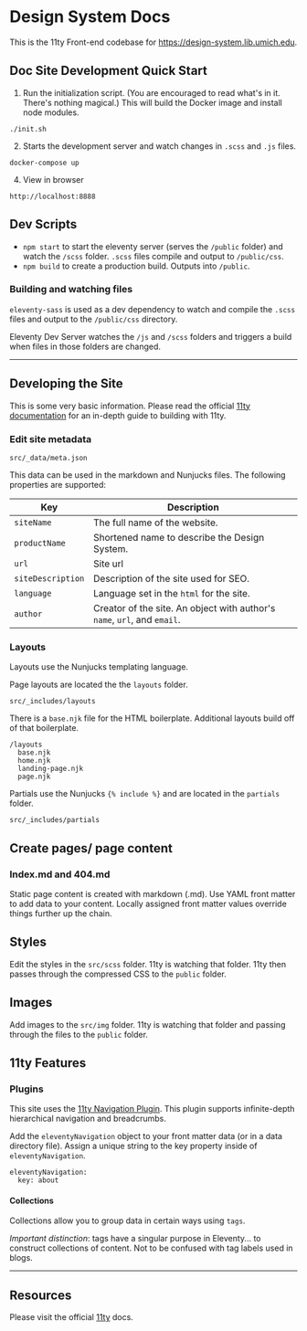 # Design System Docs

This is the 11ty Front-end codebase for https://design-system.lib.umich.edu.

## Doc Site Development Quick Start

1. Run the initialization script. (You are encouraged to read what's in it.
   There's nothing magical.) This will build the Docker image and install node modules.

  ```
  ./init.sh
  ```

2. Starts the development server and watch changes in `.scss` and `.js` files.

```
docker-compose up
```

4. View in browser

```
http://localhost:8888
```

## Dev Scripts

- `npm start` to start the eleventy server (serves the `/public` folder) and watch the `/scss` folder. 
`.scss` files compile and output to `/public/css`.
- `npm build` to create a production build. Outputs into `/public`.

### Building and watching files

`eleventy-sass` is used as a dev dependency to watch and compile the `.scss` files and output to the `/public/css` directory.

Eleventy Dev Server watches the `/js` and `/scss` folders and triggers a build when files in those folders are changed.

---

## Developing the Site

This is some very basic information. Please read the official [11ty
documentation](https://www.11ty.dev/docs/) for an in-depth guide to building
with 11ty.

### Edit site metadata

```
src/_data/meta.json
```

This data can be used in the markdown and Nunjucks files. The following
properties are supported:

<table>
    <thead>
        <tr>
            <th>Key</th>
            <th>Description</th>
        </tr>
    </thead>
    <tbody>
        <tr>
            <td><code>siteName</code></td>
            <td>The full name of the website.</td>
        </tr>
        <tr>
            <td><code>productName</code></td>
            <td>Shortened name to describe the Design System.</td>
        </tr>
        <tr>
            <td><code>url</code></td>
            <td>Site url</td>
        </tr>
        <tr>
            <td><code>siteDescription</code></td>
            <td>Description of the site used for SEO.</td>
        </tr>
         <tr>
            <td><code>language</code></td>
            <td>Language set in the <code>html</code> for the site.</td>
        </tr>
         <tr>
            <td><code>author</code></td>
            <td>Creator of the site. An object with author's <code>name</code>, <code>url</code>, and <code>email</code>.</td>
        </tr>
    </tbody>
</table>

### Layouts

Layouts use the Nunjucks templating language.

Page layouts are located the the `layouts` folder.

```
src/_includes/layouts
```

There is a `base.njk` file for the HTML boilerplate.
Additional layouts build off of that boilerplate.

```
/layouts
  base.njk
  home.njk
  landing-page.njk
  page.njk
```

Partials use the Nunjucks `{% include %}` and are located in the `partials` folder.

```
src/_includes/partials
```

## Create pages/ page content

### Index.md and 404.md

Static page content is created with markdown (.md).
Use YAML front matter to add data to your content. Locally assigned front matter
values override things further up the chain.

## Styles

Edit the styles in the `src/scss` folder. 11ty is watching that folder. 11ty then passes through the compressed CSS to the
`public` folder.

## Images

Add images to the `src/img` folder. 11ty is watching that folder and passing
through the files to the `public` folder.

## 11ty Features

### **Plugins**

This site uses the [11ty Navigation Plugin](https://www.11ty.dev/docs/plugins/navigation/).
This plugin supports infinite-depth hierarchical navigation and breadcrumbs.

Add the `eleventyNavigation` object to your front matter data (or in a data
directory file). Assign a unique string to the key property inside of
`eleventyNavigation`.

```
eleventyNavigation:
  key: about
```

#### **Collections**

Collections allow you to group data in certain ways using `tags`.

_Important distinction_: tags have a singular purpose in Eleventy... to
construct collections of content. Not to be confused with tag labels used in
blogs.

---

## Resources

Please visit the official [11ty](https://www.11ty.dev/docs/) docs.
